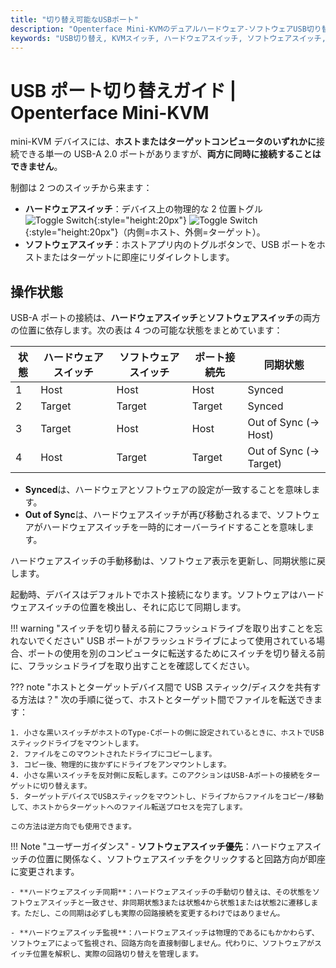 ```yaml
---
title: "切り替え可能なUSBポート"
description: "Openterface Mini-KVMのデュアルハードウェア-ソフトウェアUSB切り替えシステムについて学びます。4つの操作状態、安全ガイドライン、将来のリモートアクセス機能を理解します。"
keywords: "USB切り替え, KVMスイッチ, ハードウェアスイッチ, ソフトウェアスイッチ, USBポート制御, USB over KVM, IP over KVM, リモートアクセス, USBデバイス管理, コンピュータ周辺機器, USB電源管理"
---
```


# **USB ポート切り替えガイド** | Openterface Mini-KVM

mini-KVM デバイスには、**ホストまたはターゲットコンピュータのいずれかに**接続できる単一の USB-A 2.0 ポートがありますが、**両方に同時に接続することはできません**。

制御は 2 つのスイッチから来ます：

- **ハードウェアスイッチ**：デバイス上の物理的な 2 位置トグル ![Toggle Switch](https://assets.openterface.com/images/shell-icons/toggle-h-t.svg#only-light){:style="height:20px"} ![Toggle Switch](https://assets.openterface.com/images/shell-icons/toggle-h-t_1.svg#only-dark){:style="height:20px"}（内側=ホスト、外側=ターゲット）。
- **ソフトウェアスイッチ**：ホストアプリ内のトグルボタンで、USB ポートをホストまたはターゲットに即座にリダイレクトします。

## 操作状態

USB-A ポートの接続は、**ハードウェアスイッチ**と**ソフトウェアスイッチ**の両方の位置に依存します。次の表は 4 つの可能な状態をまとめています：

| **状態** | **ハードウェアスイッチ** | **ソフトウェアスイッチ** | **ポート接続先** | **同期状態**           |
| -------- | ------------------------ | ------------------------ | ---------------- | ---------------------- |
| 1        | Host                     | Host                     | Host             | Synced                 |
| 2        | Target                   | Target                   | Target           | Synced                 |
| 3        | Target                   | Host                     | Host             | Out of Sync (→ Host)   |
| 4        | Host                     | Target                   | Target           | Out of Sync (→ Target) |

- **Synced**は、ハードウェアとソフトウェアの設定が一致することを意味します。
- **Out of Sync**は、ハードウェアスイッチが再び移動されるまで、ソフトウェアがハードウェアスイッチを一時的にオーバーライドすることを意味します。

ハードウェアスイッチの手動移動は、ソフトウェア表示を更新し、同期状態に戻します。

起動時、デバイスはデフォルトでホスト接続になります。ソフトウェアはハードウェアスイッチの位置を検出し、それに応じて同期します。

!!! warning "スイッチを切り替える前にフラッシュドライブを取り出すことを忘れないでください"
USB ポートがフラッシュドライブによって使用されている場合、ポートの使用を別のコンピュータに転送するためにスイッチを切り替える前に、フラッシュドライブを取り出すことを確認してください。

??? note "ホストとターゲットデバイス間で USB スティック/ディスクを共有する方法は？"
次の手順に従って、ホストとターゲット間でファイルを転送できます：

    1. 小さな黒いスイッチがホストのType-Cポートの側に設定されているときに、ホストでUSBスティックドライブをマウントします。
    2. ファイルをこのマウントされたドライブにコピーします。
    3. コピー後、物理的に抜かずにドライブをアンマウントします。
    4. 小さな黒いスイッチを反対側に反転します。このアクションはUSB-Aポートの接続をターゲットに切り替えます。
    5. ターゲットデバイスでUSBスティックをマウントし、ドライブからファイルをコピー/移動して、ホストからターゲットへのファイル転送プロセスを完了します。

    この方法は逆方向でも使用できます。

!!! Note "ユーザーガイダンス" - **ソフトウェアスイッチ優先**：ハードウェアスイッチの位置に関係なく、ソフトウェアスイッチをクリックすると回路方向が即座に変更されます。

    - **ハードウェアスイッチ同期**：ハードウェアスイッチの手動切り替えは、その状態をソフトウェアスイッチと一致させ、非同期状態3または状態4から状態1または状態2に遷移します。ただし、この同期は必ずしも実際の回路接続を変更するわけではありません。

    - **ハードウェアスイッチ監視**：ハードウェアスイッチは物理的であるにもかかわらず、ソフトウェアによって監視され、回路方向を直接制御しません。代わりに、ソフトウェアがスイッチ位置を解釈し、実際の回路切り替えを管理します。

